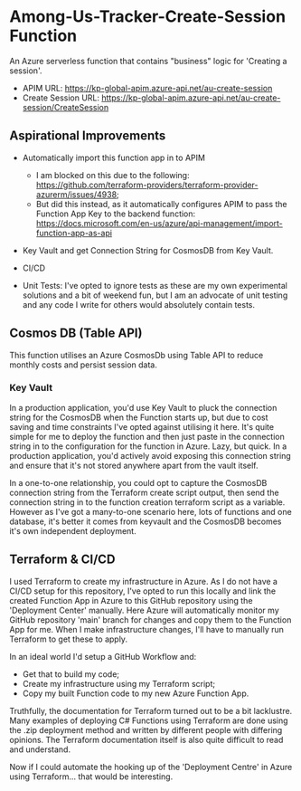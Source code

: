 # Among-Us-Tracker-Create-Session Function
An Azure serverless function that contains "business" logic for 'Creating a session'.

- APIM URL: https://kp-global-apim.azure-api.net/au-create-session
- Create Session URL: https://kp-global-apim.azure-api.net/au-create-session/CreateSession

## Aspirational Improvements
- Automatically import this function app in to APIM
    - I am blocked on this due to the following: https://github.com/terraform-providers/terraform-provider-azurerm/issues/4938;
    - But did this instead, as it automatically configures APIM to pass the Function App Key to the backend function: https://docs.microsoft.com/en-us/azure/api-management/import-function-app-as-api

- Key Vault and get Connection String for CosmosDB from Key Vault.
- CI/CD
- Unit Tests: I've opted to ignore tests as these are my own experimental solutions and a bit of weekend fun, but I am an advocate of unit testing and any code I write for others would absolutely contain tests.

## Cosmos DB (Table API)
This function utilises an Azure CosmosDb using Table API to reduce monthly costs and persist session data.

### Key Vault
In a production application, you'd use Key Vault to pluck the connection string for the CosmosDB when the Function starts up, but due to cost saving and time constraints I've opted against utilising it here.
It's quite simple for me to deploy the function and then just paste in the connection string in to the configuration for the function in Azure. Lazy, but quick. In a production application, you'd actively avoid
exposing this connection string and ensure that it's not stored anywhere apart from the vault itself.

In a one-to-one relationship, you could opt to capture the CosmosDB connection string from the Terraform create script output, then send the connection string in to the function creation terraform script as a variable.
However as I've got a many-to-one scenario here, lots of functions and one database, it's better it comes from keyvault and the CosmosDB becomes it's own independent deployment.

## Terraform & CI/CD
I used Terraform to create my infrastructure in Azure. As I do not have a CI/CD setup for this repository, I've opted to run this locally and link the created Function App in Azure to this GitHub repository using the 'Deployment Center' manually. Here Azure will automatically monitor my GitHub repository 'main' branch for changes and copy them to the Function App for me. When I make infrastructure changes, I'll have to manually run Terraform to get these to apply.

In an ideal world I'd setup a GitHub Workflow and:
- Get that to build my code;
- Create my infrastructure using my Terraform script;
- Copy my built Function code to my new Azure Function App.

Truthfully, the documentation for Terraform turned out to be a bit lacklustre. Many examples of deploying C# Functions using Terraform are done using the .zip deployment method and written by different people with differing opinions. The Terraform documentation itself is also quite difficult to read and understand.

Now if I could automate the hooking up of the 'Deployment Centre' in Azure using Terraform... that would be interesting.

